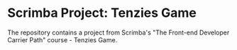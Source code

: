 # Scrimba Project: Tenzies Game
The repository contains a project from Scrimba's "The Front-end Developer Carrier Path" course - Tenzies Game.<br>
